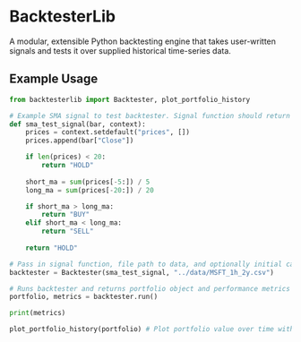 # BacktesterLib

A modular, extensible Python backtesting engine that takes user-written signals and tests it over supplied historical time-series data.

## Example Usage

```python
from backtesterlib import Backtester, plot_portfolio_history

# Example SMA signal to test backtester. Signal function should return "BUY", "SELL", or "HOLD"
def sma_test_signal(bar, context):
    prices = context.setdefault("prices", [])
    prices.append(bar["Close"])

    if len(prices) < 20:
        return "HOLD"
    
    short_ma = sum(prices[-5:]) / 5
    long_ma = sum(prices[-20:]) / 20

    if short_ma > long_ma:
        return "BUY"
    elif short_ma < long_ma:
        return "SELL"
    
    return "HOLD"

# Pass in signal function, file path to data, and optionally initial cash (defaults to $100,000)
backtester = Backtester(sma_test_signal, "../data/MSFT_1h_2y.csv")

# Runs backtester and returns portfolio object and performance metrics
portfolio, metrics = backtester.run()

print(metrics)

plot_portfolio_history(portfolio) # Plot portfolio value over time with trade history
